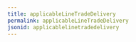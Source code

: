 ```yaml
---
title: applicableLineTradeDelivery
permalink: applicableLineTradeDelivery
jsonid: applicablelinetradedelivery
---
```

